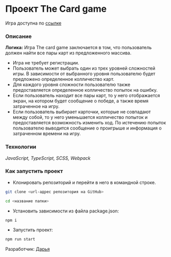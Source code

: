 # Проект The Сard game
Игра доступна по [ссылке](https://daria-bnn.github.io/the-card-game/)

### Описание

**Логика:**
Игра The card game заключается в том, что пользователь должен найти все пары карт из предложенного массива.

-   Игра не требует регистрации.
-   Пользователь может выбрать один из трех уровней сложностей игры. В зависимости от выбранного уровня пользователю будет предложено определенное колличество карт.
-   Для каждого уровня сложности пользователю также предоставляется определенное колличество попыток на ошибку.
-   Если пользователь находит все пары карт, то у него отображается экран, на котором будет сообщение о победе, а также время затраченное на игру.
-   Если пользователь выбирает карточки, которые не совпадают между собой, то у него уменьшается колличество попыток и предоставляется возможность изменить ход. По истечению попыток пользователю выводится сообщение о проигрыше и информация о затраченном времени на игру.

### Технологии

_JavaScript, TypeScript, SCSS, Webpack_

### Как запустить проект

-   Клонировать репозиторий и перейти в него в командной строке.

```Bash
git clone <url-адрес репозитория на GitHub>

cd <название папки>
```

-   Установить зависимости из файла package.json:

```Bash
npm i
```

-   Запустить проект:

```Bash
npm run start
```

Разработчик:
[Дарья](https://github.com/daria-bnn)
